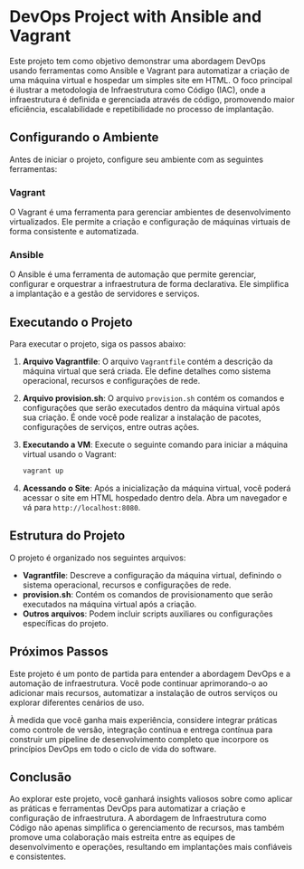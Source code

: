 # DevOps Project with Ansible and Vagrant

Este projeto tem como objetivo demonstrar uma abordagem DevOps usando ferramentas como Ansible e Vagrant para automatizar a criação de uma máquina virtual e hospedar um simples site em HTML. O foco principal é ilustrar a metodologia de Infraestrutura como Código (IAC), onde a infraestrutura é definida e gerenciada através de código, promovendo maior eficiência, escalabilidade e repetibilidade no processo de implantação.

## Configurando o Ambiente

Antes de iniciar o projeto, configure seu ambiente com as seguintes ferramentas:

### Vagrant

O Vagrant é uma ferramenta para gerenciar ambientes de desenvolvimento virtualizados. Ele permite a criação e configuração de máquinas virtuais de forma consistente e automatizada.

### Ansible

O Ansible é uma ferramenta de automação que permite gerenciar, configurar e orquestrar a infraestrutura de forma declarativa. Ele simplifica a implantação e a gestão de servidores e serviços.

## Executando o Projeto

Para executar o projeto, siga os passos abaixo:

1. **Arquivo Vagrantfile**: O arquivo `Vagrantfile` contém a descrição da máquina virtual que será criada. Ele define detalhes como sistema operacional, recursos e configurações de rede.

2. **Arquivo provision.sh**: O arquivo `provision.sh` contém os comandos e configurações que serão executados dentro da máquina virtual após sua criação. É onde você pode realizar a instalação de pacotes, configurações de serviços, entre outras ações.

3. **Executando a VM**: Execute o seguinte comando para iniciar a máquina virtual usando o Vagrant:

   ```bash
   vagrant up
   ```

4. **Acessando o Site**: Após a inicialização da máquina virtual, você poderá acessar o site em HTML hospedado dentro dela. Abra um navegador e vá para `http://localhost:8080`.

## Estrutura do Projeto

O projeto é organizado nos seguintes arquivos:

- **Vagrantfile**: Descreve a configuração da máquina virtual, definindo o sistema operacional, recursos e configurações de rede.
- **provision.sh**: Contém os comandos de provisionamento que serão executados na máquina virtual após a criação.
- **Outros arquivos**: Podem incluir scripts auxiliares ou configurações específicas do projeto.

## Próximos Passos

Este projeto é um ponto de partida para entender a abordagem DevOps e a automação de infraestrutura. Você pode continuar aprimorando-o ao adicionar mais recursos, automatizar a instalação de outros serviços ou explorar diferentes cenários de uso.

À medida que você ganha mais experiência, considere integrar práticas como controle de versão, integração contínua e entrega contínua para construir um pipeline de desenvolvimento completo que incorpore os princípios DevOps em todo o ciclo de vida do software.

## Conclusão

Ao explorar este projeto, você ganhará insights valiosos sobre como aplicar as práticas e ferramentas DevOps para automatizar a criação e configuração de infraestrutura. A abordagem de Infraestrutura como Código não apenas simplifica o gerenciamento de recursos, mas também promove uma colaboração mais estreita entre as equipes de desenvolvimento e operações, resultando em implantações mais confiáveis e consistentes.
